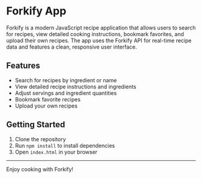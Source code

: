 # Forkify App

Forkify is a modern JavaScript recipe application that allows users to search for recipes, view detailed cooking instructions, bookmark favorites, and upload their own recipes. The app uses the Forkify API for real-time recipe data and features a clean, responsive user interface.

## Features

- Search for recipes by ingredient or name
- View detailed recipe instructions and ingredients
- Adjust servings and ingredient quantities
- Bookmark favorite recipes
- Upload your own recipes

## Getting Started

1. Clone the repository
2. Run `npm install` to install dependencies
3. Open `index.html` in your browser

---

Enjoy cooking with Forkify!
